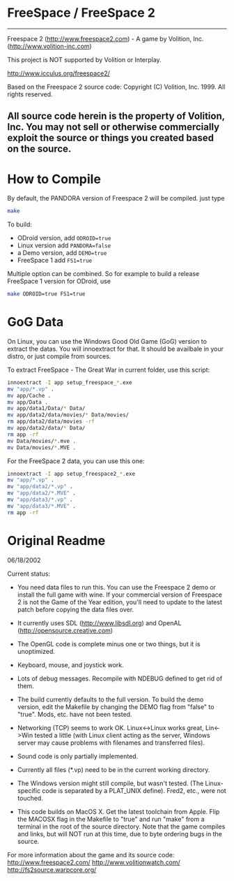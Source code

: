 # FreeSpace / FreeSpace 2
----------------------------------------------
Freespace 2 (http://www.freespace2.com)
            - A game by Volition, Inc. (http://www.volition-inc.com)

This project is NOT supported by Volition or Interplay.

http://www.icculus.org/freespace2/

Based on the Freespace 2 source code:
Copyright (C) Volition, Inc. 1999.  All rights reserved.

All source code herein is the property of Volition, Inc. You may not sell or otherwise commercially exploit the source or things you created based on the source.
----------------------------------------------

# How to Compile


By default, the PANDORA version of Freespace 2 will be compiled.
just type
```bash
make
```

To build:
- ODroid version, add `ODROID=true`
- Linux version add `PANDORA=false`
- a Demo version, add `DEMO=true`
- FreeSpace 1 add `FS1=true`

Multiple option can be combined. So for example to build a release FreeSpace 1 version for ODroid, use
```bash
make ODROID=true FS1=true
```

# GoG Data
On Linux, you can use the Windows Good Old Game (GoG) version to extract the datas.
You will innoextract for that. It should be availbale in your distro, or just compile from sources.

To extract FreeSpace - The Great War in current folder, use this script:
```bash
innoextract -I app setup_freespace_*.exe
mv "app/*.vp" .
mv app/Cache .
mv app/Data .
mv app/data1/Data/* Data/
mv app/data2/data/movies/* Data/movies/
rm app/data2/data/movies -rf
mv app/data2/data/* Data/
rm app -rf
mv Data/movies/*.mve .
mv Data/movies/*.MVE .
```

For the FreeSpace 2 data, you can use this one:
```bash
innoextract -I app setup_freespace2_*.exe
mv "app/*.vp" .
mv "app/data2/*.vp" .
mv "app/data2/*.MVE" .
mv "app/data3/*.vp" .
mv "app/data3/*.MVE" .
rm app -rf
```

# Original Readme

06/18/2002

Current status:
- You need data files to run this.  You can use the Freespace 2 demo or
install the full game with wine.  If your commercial version of Freespace 2
is not the Game of the Year edition, you'll need to update to the latest
patch before copying the data files over.

- It currently uses SDL (http://www.libsdl.org) and OpenAL
(http://opensource.creative.com)

- The OpenGL code is complete minus one or two things, but it is unoptimized.

- Keyboard, mouse, and joystick work.

- Lots of debug messages.  Recompile with NDEBUG defined to get rid of them.

- The build currently defaults to the full version.  To build the demo
version, edit the Makefile by changing the DEMO flag from "false" to "true".
Mods, etc. have not been tested.

- Networking (TCP) seems to work OK.  Linux<->Linux works great, Lin<->Win
tested a little (with Linux client acting as the server, Windows server may
cause problems with filenames and transferred files).

- Sound code is only partially implemented.

- Currently all files (*.vp) need to be in the current working directory.

- The Windows version might still compile, but wasn't tested.  (The
Linux-specific code is separated by a PLAT_UNIX define).  Fred2, etc., were
not touched.

- This code builds on MacOS X. Get the latest toolchain from Apple. Flip the
MACOSX flag in the Makefile to "true" and run "make" from a terminal in the
root of the source directory. Note that the game compiles and links, but will
NOT run at this time, due to byte ordering bugs in the source.

For more information about the game and its source code:
http://www.freespace2.com/
http://www.volitionwatch.com/
http://fs2source.warpcore.org/
